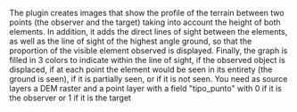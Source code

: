 The plugin creates images that show the profile of the terrain between two points (the observer and the target) taking into account the height of both elements. In addition, it adds the direct lines of sight between the elements, as well as the line of sight of the highest angle ground, so that the proportion of the visible element observed is displayed. Finally, the graph is filled in 3 colors to indicate within the line of sight, if the observed object is displaced, if at each point the element would be seen in its entirety (the ground is seen), if it is partially seen, or if it is not seen.
You need as source layers a DEM raster and a point layer with a field "tipo_punto" with 0 if it is the observer or 1 if it is the target
